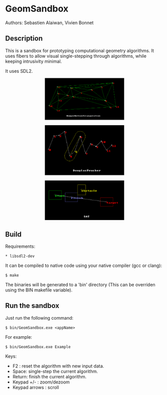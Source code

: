 # GeomSandbox

Authors: Sebastien Alaiwan, Vivien Bonnet

Description
-----------

This is a sandbox for prototyping computational geometry algorithms.
It uses fibers to allow visual single-stepping through algorithms,
while keeping intrusivity minimal.

It uses SDL2.

<p align="center"><img src="doc/app_bowyerwatsontriangulation.png" width="50%"></p>

<p align="center"><img src="doc/app_douglaspeucker.png" width="50%"></p>

<p align="center"><img src="doc/app_sat.png" width="50%"></p>

Build
-----

Requirements:
```
* libsdl2-dev
```

It can be compiled to native code using your native compiler (gcc or clang):

```
$ make
```

The binaries will be generated to a 'bin' directory
(This can be overriden using the BIN makefile variable).

Run the sandbox
---------------

Just run the following command:

```
$ bin/GeomSandbox.exe <appName>
```

For example:

```
$ bin/GeomSandbox.exe Example
```

Keys:
* F2 : reset the algorithm with new input data.
* Space: single-step the current algorithm.
* Return: finish the current algorithm.
* Keypad +/- : zoom/dezoom
* Keypad arrows : scroll
